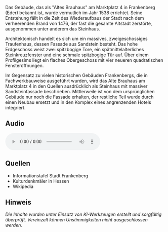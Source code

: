 Das Gebäude, das als "Altes Brauhaus" am Marktplatz 4 in Frankenberg (Eder) bekannt ist, wurde vermutlich im Jahr 1538 errichtet. Seine Entstehung fällt in die Zeit des Wiederaufbaus der Stadt nach dem verheerenden Brand von 1476, der fast die gesamte Altstadt zerstörte, ausgenommen unter anderem das Steinhaus.

Architektonisch handelt es sich um ein massives, zweigeschossiges Traufenhaus, dessen Fassade aus Sandstein besteht. Das hohe Erdgeschoss weist zwei spitzbogige Tore, ein spätmittelalterliches Steinkreuzfenster und eine schmale spitzbogige Tür auf. Über einem Profilgesims liegt ein flaches Obergeschoss mit vier neueren quadratischen Fensteröffnungen.

Im Gegensatz zu vielen historischen Gebäuden Frankenbergs, die in Fachwerkbauweise ausgeführt wurden, wird das Alte Brauhaus am Marktplatz 4 in den Quellen ausdrücklich als Steinhaus mit massiver Sandsteinfassade beschrieben. Mittlerweile ist von dem ursprünglichen Gebäude nur noch die Fassade erhalten, der restliche Teil wurde durch einen Neubau ersetzt und in den Komplex eines angrenzenden Hotels integriert.

## Audio

<audio controls class="full-width-audio">
  <source src="locales/frankenberg/de/p30.mp3" type="audio/mpeg">
  Dein Browser unterstützt kein Audioelement.
</audio>

## Quellen

- Informationstafel Stadt Frankenberg
- Kulturdenkmäler in Hessen
- Wikipedia

## Hinweis

_Die Inhalte wurden unter Einsatz von KI-Werkzeugen erstellt und sorgfältig überprüft. Vereinzelt können Unstimmigkeiten nicht ausgeschlossen werden._